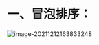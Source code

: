 # 一、冒泡排序：

![image-20211212163833248](C:/Users/admin/AppData/Roaming/Typora/typora-user-images/image-20211212163833248.png)

